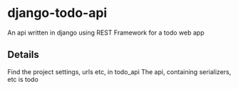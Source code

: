 # django-todo-api
An api written in django using REST Framework for a todo web app

## Details
Find the project settings, urls etc, in todo_api
The api, containing serializers, etc is todo
